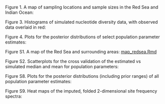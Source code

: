 Figure 1. A map of sampling locations and sample sizes in the Red Sea and Indian Ocean:

Figure 3. Histograms of simulated nucleotide diversity data, with observed data overlaid in red:

Figure 4. Plots for the posterior distributions of select population parameter estimates:

Figure S1. A map of the Red Sea and surrounding areas: [map_redsea.Rmd](https://github.com/mae47/Red_Sea_LGM/blob/main/Scripts/map_redsea.Rmd)

Figure S2. Scatterplots for the cross validation of the estimated vs simulated median and mean for population parameters:

Figure S8. Plots for the posterior distributions (including prior ranges) of all population parameter estimates:

Figure S9. Heat maps of the imputed, folded 2-dimensional site frequency spectra:
